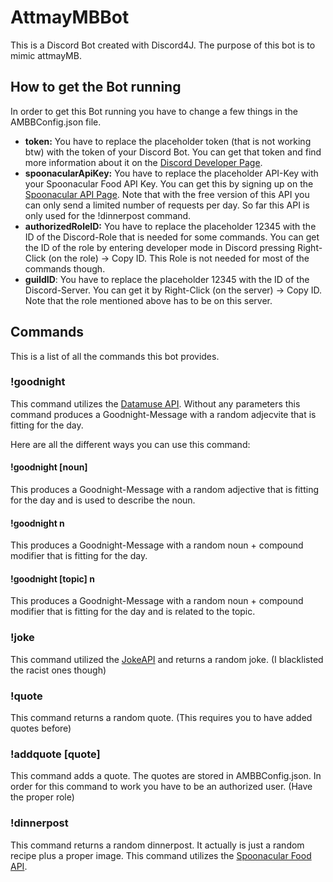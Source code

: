 # AttmayMBBot
This is a Discord Bot created with Discord4J. The purpose of this bot is to mimic attmayMB.

## How to get the Bot running
In order to get this Bot running you have to change a few things in the AMBBConfig.json file.

* **token:** You have to replace the placeholder token (that is not working btw) with the token of your Discord Bot. You can get that token and find more information about it on the [Discord Developer Page](https://discord.com/developers/applications).
* **spoonacularApiKey:** You have to replace the placeholder API-Key with your Spoonacular Food API Key. You can get this by signing up on the [Spoonacular API Page](https://spoonacular.com/food-api). Note that with the free version of this API you can only send a limited number of requests per day. So far this API is only used for the !dinnerpost command.
* **authorizedRoleID:** You have to replace the placeholder 12345 with the ID of the Discord-Role that is needed for some commands. You can get the ID of the role by entering developer mode in Discord pressing Right-Click (on the role) -> Copy ID. This Role is not needed for most of the commands though.
* **guildID**: You have to replace the placeholder 12345 with the ID of the Discord-Server. You can get it by Right-Click (on the server) -> Copy ID. Note that the role mentioned above has to be on this server.

## Commands
This is a list of all the commands this bot provides.

### !goodnight
This command utilizes the [Datamuse API](https://www.datamuse.com/api/).
Without any parameters this command produces a Goodnight-Message with a random adjecvite that is fitting for the day.

Here are all the different ways you can use this command:
#### !goodnight [noun]
This produces a Goodnight-Message with a random adjective that is fitting for the day and is used to describe the noun.
#### !goodnight n
This produces a Goodnight-Message with a random noun + compound modifier that is fitting for the day.
#### !goodnight [topic] n
This produces a Goodnight-Message with a random noun + compound modifier that is fitting for the day and is related to the topic.


### !joke
This command utilized the [JokeAPI](https://sv443.net/jokeapi/v2/) and returns a random joke. (I blacklisted the racist ones though)


### !quote
This command returns a random quote. (This requires you to have added quotes before)


### !addquote [quote]
This command adds a quote. The quotes are stored in AMBBConfig.json. In order for this command to work you have to be an authorized user. (Have the proper role)


### !dinnerpost
This command returns a random dinnerpost. It actually is just a random recipe plus a proper image. This command utilizes the [Spoonacular Food API](https://spoonacular.com/food-api). 
